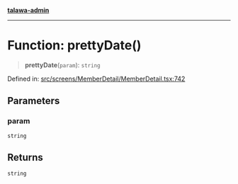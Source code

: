 [**talawa-admin**](../../../../README.md)

***

# Function: prettyDate()

> **prettyDate**(`param`): `string`

Defined in: [src/screens/MemberDetail/MemberDetail.tsx:742](https://github.com/MayankJha014/talawa-admin/blob/0dd35cc200a4ed7562fa81ab87ec9b2a6facd18b/src/screens/MemberDetail/MemberDetail.tsx#L742)

## Parameters

### param

`string`

## Returns

`string`
